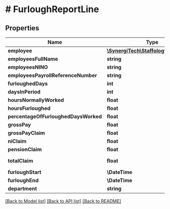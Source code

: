 # # FurloughReportLine

## Properties

Name | Type | Description | Notes
------------ | ------------- | ------------- | -------------
**employee** | [**\SynergiTech\Staffology\Model\Item**](Item.md) |  | [optional]
**employeesFullName** | **string** |  | [optional]
**employeesNINO** | **string** |  | [optional]
**employeesPayrollReferenceNumber** | **string** |  | [optional]
**furloughedDays** | **int** |  | [optional]
**daysInPeriod** | **int** |  | [optional]
**hoursNormallyWorked** | **float** |  | [optional]
**hoursFurloughed** | **float** |  | [optional]
**percentageOfFurloughedDaysWorked** | **float** |  | [optional]
**grossPay** | **float** |  | [optional]
**grossPayClaim** | **float** |  | [optional]
**niClaim** | **float** |  | [optional]
**pensionClaim** | **float** |  | [optional]
**totalClaim** | **float** |  | [optional] [readonly]
**furloughStart** | **\DateTime** |  | [optional]
**furloughEnd** | **\DateTime** |  | [optional]
**department** | **string** |  | [optional]

[[Back to Model list]](../../README.md#models) [[Back to API list]](../../README.md#endpoints) [[Back to README]](../../README.md)

